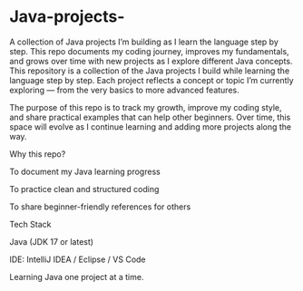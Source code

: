 # Java-projects-
A collection of Java projects I’m building as I learn the language step by step. This repo documents my coding journey, improves my fundamentals, and grows over time with new projects as I explore different Java concepts.
This repository is a collection of the Java projects I build while learning the language step by step. Each project reflects a concept or topic I’m currently exploring — from the very basics to more advanced features.

The purpose of this repo is to track my growth, improve my coding style, and share practical examples that can help other beginners. Over time, this space will evolve as I continue learning and adding more projects along the way.

 Why this repo?

To document my Java learning progress

To practice clean and structured coding

To share beginner-friendly references for others

Tech Stack

Java (JDK 17 or latest)

IDE: IntelliJ IDEA / Eclipse / VS Code

 Learning Java one project at a time.
